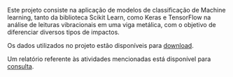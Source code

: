 Este projeto consiste na aplicação de modelos de classificação de Machine learning, tanto da biblioteca Scikit Learn, como Keras e TensorFlow na análise de leituras vibracionais em uma viga metálica, com o objetivo de diferenciar diversos tipos de impactos.

Os dados utilizados no projeto estão disponíveis para [download](https://drive.google.com/drive/folders/1-ximt7dEmKREaRIG_5b3EKaKerdBdJDw). 

Um relatório referente às atividades mencionadas está disponível para [consulta](https://docs.google.com/document/d/1HTAXpKwHwK61hRTjVm8t3PuF9GDCumh05CFSMYrkusw/edit?usp=sharing).
